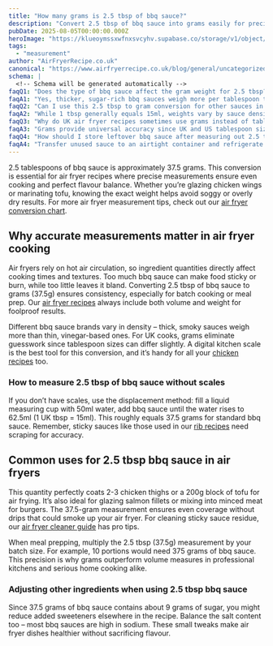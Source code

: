 ```yaml
---
title: "How many grams is 2.5 tbsp of bbq sauce?"
description: "Convert 2.5 tbsp of bbq sauce into grams easily for precise air fryer recipes. Perfect for UK measurements!"
pubDate: 2025-08-05T00:00:00.000Z
heroImage: "https://klueoymssxwfnxsvcyhv.supabase.co/storage/v1/object/public/Shmucket/how-many-grams-is-2-5-tbsp-bbq-sauce.webp"
tags:
  - "measurement"
author: "AirFryerRecipe.co.uk"
canonical: "https://www.airfryerrecipe.co.uk/blog/general/uncategorized/how-many-grams-is-2-5-tbsp-bbq-sauce"
schema: |
  <!-- Schema will be generated automatically -->
faqQ1: "Does the type of bbq sauce affect the gram weight for 2.5 tbsp?"
faqA1: "Yes, thicker, sugar-rich bbq sauces weigh more per tablespoon than thinner varieties. A smoky molasses-based sauce might weigh 40 grams for 2.5 tbsp, while a vinegar Carolina-style sauce could be closer to 35 grams. Always check your specific brand’s nutrition label for the most accurate conversion."
faqQ2: "Can I use this 2.5 tbsp to gram conversion for other sauces in my air fryer?"
faqA2: "While 1 tbsp generally equals 15ml, weights vary by sauce density. Ketchup is similar to bbq sauce at ~15g/tbsp, but lighter sauces like hot sauce are ~10g/tbsp. For sticky sauces like hoisin, expect ~20g/tbsp. Our air fryer conversion chart covers all common sauces."
faqQ3: "Why do UK air fryer recipes sometimes use grams instead of tablespoons?"
faqA3: "Grams provide universal accuracy since UK and US tablespoon sizes differ slightly (15ml vs 14.8ml). Air fryers’ precise cooking benefits from weight measurements, especially for sticky ingredients like bbq sauce where packing affects volume measures. Digital scales eliminate these variables."
faqQ4: "How should I store leftover bbq sauce after measuring out 2.5 tbsp?"
faqA4: "Transfer unused sauce to an airtight container and refrigerate for up to 4 weeks. For smaller quantities like the remaining 37.5 grams from a 50g portion, use it within 2 weeks. Never return used sauce to the original bottle to prevent contamination."
---
```

<p>2.5 tablespoons of bbq sauce is approximately 37.5 grams. This conversion is essential for air fryer recipes where precise measurements ensure even cooking and perfect flavour balance. Whether you’re glazing chicken wings or marinating tofu, knowing the exact weight helps avoid soggy or overly dry results. For more air fryer measurement tips, check out our <a href=https://www.airfryerrecipe.co.uk/air-fryer-conversion-chart>air fryer conversion chart</a>.</p>

<h2>Why accurate measurements matter in air fryer cooking</h2>  
<p>Air fryers rely on hot air circulation, so ingredient quantities directly affect cooking times and textures. Too much bbq sauce can make food sticky or burn, while too little leaves it bland. Converting 2.5 tbsp of bbq sauce to grams (37.5g) ensures consistency, especially for batch cooking or meal prep. Our <a href=https://www.airfryerrecipe.co.uk/recipes>air fryer recipes</a> always include both volume and weight for foolproof results.</p>  
<p>Different bbq sauce brands vary in density – thick, smoky sauces weigh more than thin, vinegar-based ones. For UK cooks, grams eliminate guesswork since tablespoon sizes can differ slightly. A digital kitchen scale is the best tool for this conversion, and it’s handy for all your <a href=https://www.airfryerrecipe.co.uk/recipe-category/chicken>chicken recipes</a> too.</p>  

<h3>How to measure 2.5 tbsp of bbq sauce without scales</h3>  
<p>If you don’t have scales, use the displacement method: fill a liquid measuring cup with 50ml water, add bbq sauce until the water rises to 62.5ml (1 UK tbsp = 15ml). This roughly equals 37.5 grams for standard bbq sauce. Remember, sticky sauces like those used in our <a href=https://www.airfryerrecipe.co.uk/recipe-category/ribs>rib recipes</a> need scraping for accuracy.</p>  

<h2>Common uses for 2.5 tbsp bbq sauce in air fryers</h2>  
<p>This quantity perfectly coats 2-3 chicken thighs or a 200g block of tofu for air frying. It’s also ideal for glazing salmon fillets or mixing into minced meat for burgers. The 37.5-gram measurement ensures even coverage without drips that could smoke up your air fryer. For cleaning sticky sauce residue, our <a href=https://www.airfryerrecipe.co.uk/air-fryer-cleaner>air fryer cleaner guide</a> has pro tips.</p>  
<p>When meal prepping, multiply the 2.5 tbsp (37.5g) measurement by your batch size. For example, 10 portions would need 375 grams of bbq sauce. This precision is why grams outperform volume measures in professional kitchens and serious home cooking alike.</p>  

<h3>Adjusting other ingredients when using 2.5 tbsp bbq sauce</h3>  
<p>Since 37.5 grams of bbq sauce contains about 9 grams of sugar, you might reduce added sweeteners elsewhere in the recipe. Balance the salt content too – most bbq sauces are high in sodium. These small tweaks make air fryer dishes healthier without sacrificing flavour.</p>
